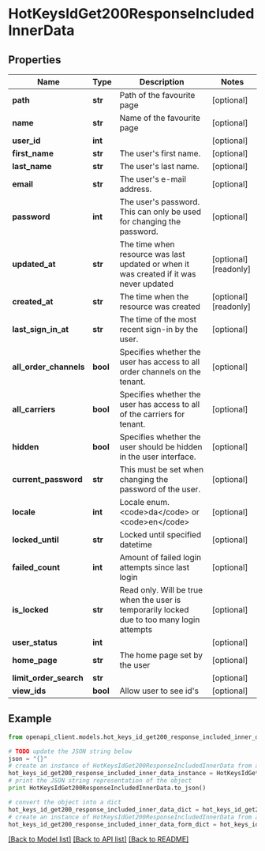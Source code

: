 # HotKeysIdGet200ResponseIncludedInnerData


## Properties
Name | Type | Description | Notes
------------ | ------------- | ------------- | -------------
**path** | **str** | Path of the favourite page | [optional] 
**name** | **str** | Name of the favourite page | [optional] 
**user_id** | **int** |  | [optional] 
**first_name** | **str** | The user&#39;s first name. | [optional] 
**last_name** | **str** | The user&#39;s last name. | [optional] 
**email** | **str** | The user&#39;s e-mail address. | [optional] 
**password** | **int** | The user&#39;s password. This can only be used for changing the password. | [optional] 
**updated_at** | **str** | The time when resource was last updated or when it was created if it was never updated | [optional] [readonly] 
**created_at** | **str** | The time when the resource was created | [optional] [readonly] 
**last_sign_in_at** | **str** | The time of the most recent sign-in by the user. | [optional] 
**all_order_channels** | **bool** | Specifies whether the user has access to all order channels on the tenant. | [optional] 
**all_carriers** | **bool** | Specifies whether the user has access to all of the carriers for tenant. | [optional] 
**hidden** | **bool** | Specifies whether the user should be hidden in the user interface. | [optional] 
**current_password** | **str** | This must be set when changing the password of the user. | [optional] 
**locale** | **int** | Locale enum. &lt;code&gt;da&lt;/code&gt; or &lt;code&gt;en&lt;/code&gt; | [optional] 
**locked_until** | **str** | Locked until specified datetime | [optional] 
**failed_count** | **int** | Amount of failed login attempts since last login | [optional] 
**is_locked** | **str** | Read only. Will be true when the user is temporarily locked due to too many login attempts | [optional] 
**user_status** | **int** |  | [optional] 
**home_page** | **str** | The home page set by the user | [optional] 
**limit_order_search** | **str** |  | [optional] 
**view_ids** | **bool** | Allow user to see id&#39;s | [optional] 

## Example

```python
from openapi_client.models.hot_keys_id_get200_response_included_inner_data import HotKeysIdGet200ResponseIncludedInnerData

# TODO update the JSON string below
json = "{}"
# create an instance of HotKeysIdGet200ResponseIncludedInnerData from a JSON string
hot_keys_id_get200_response_included_inner_data_instance = HotKeysIdGet200ResponseIncludedInnerData.from_json(json)
# print the JSON string representation of the object
print HotKeysIdGet200ResponseIncludedInnerData.to_json()

# convert the object into a dict
hot_keys_id_get200_response_included_inner_data_dict = hot_keys_id_get200_response_included_inner_data_instance.to_dict()
# create an instance of HotKeysIdGet200ResponseIncludedInnerData from a dict
hot_keys_id_get200_response_included_inner_data_form_dict = hot_keys_id_get200_response_included_inner_data.from_dict(hot_keys_id_get200_response_included_inner_data_dict)
```
[[Back to Model list]](../README.md#documentation-for-models) [[Back to API list]](../README.md#documentation-for-api-endpoints) [[Back to README]](../README.md)


